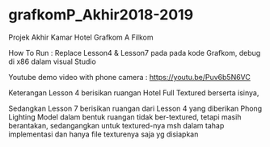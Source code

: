 # grafkomP_Akhir2018-2019
Projek Akhir Kamar Hotel Grafkom A Filkom

How To Run :
Replace Lesson4 & Lesson7 pada pada kode Grafkom, debug di x86 dalam visual Studio

Youtube demo video with phone camera :
https://youtu.be/Puv6b5N6VC

Keterangan
Lesson 4 berisikan ruangan Hotel Full Textured berserta isinya,

Sedangkan Lesson 7 berisikan ruangan dari Lesson 4 yang diberikan Phong Lighting Model dalam bentuk ruangan tidak ber-textured, tetapi masih berantakan,
sedangangkan untuk textured-nya msh dalam tahap implementasi dan hanya file texturenya saja yg disiapkan
